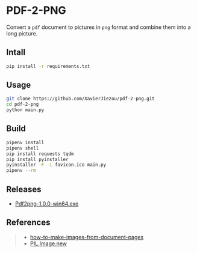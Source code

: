 # PDF-2-PNG

Convert a `pdf` document to pictures in `png` format and combine them into a long picture.

## Intall
```bash
pip install -r requirements.txt
```
## Usage
```bash
git clone https://github.com/XavierJiezou/pdf-2-png.git
cd pdf-2-png
python main.py
```
## Build
```bash
pipenv install
pipenv shell
pip install requests tqdm
pip install pyinstaller
pyinstaller -F -i favicon.ico main.py
pipenv --rm
```

## Releases

- [Pdf2png-1.0.0-win64.exe](https://github.com/XavierJiezou/pdf-2-png/releases/download/v1.0.0/Pdf2png-1.0.0-win64.exe)

## References

> - [how-to-make-images-from-document-pages](https://pymupdf.readthedocs.io/en/latest/faq.html#how-to-make-images-from-document-pages)
> - [PIL.Image.new](https://pillow.readthedocs.io/en/stable/reference/Image.html#PIL.Image.new)
